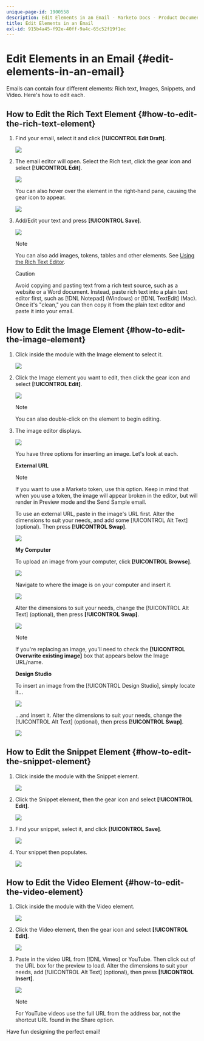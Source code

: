 ```yaml
---
unique-page-id: 1900558
description: Edit Elements in an Email - Marketo Docs - Product Documentation
title: Edit Elements in an Email
exl-id: 915b4a45-f92e-40ff-9a4c-65c52f19f1ec
---
```

# Edit Elements in an Email {#edit-elements-in-an-email}

Emails can contain four different elements: Rich text, Images, Snippets, and Video. Here's how to edit each.

## How to Edit the Rich Text Element {#how-to-edit-the-rich-text-element}

1. Find your email, select it and click **[!UICONTROL Edit Draft]**.

   ![](assets/one-edited.png)

1. The email editor will open. Select the Rich text, click the gear icon and select **[!UICONTROL Edit]**.

   ![](assets/two.png)

   You can also hover over the element in the right-hand pane, causing the gear icon to appear.

   ![](assets/three.png)

1. Add/Edit your text and press **[!UICONTROL Save]**.

   ![](assets/four.png)

   >[!NOTE]
   >
   >You can also add images, tokens, tables and other elements. See [Using the Rich Text Editor](/help/marketo/product-docs/email-marketing/general/understanding-the-email-editor/using-the-rich-text-editor.md).

   >[!CAUTION]
   >
   >Avoid copying and pasting text from a rich text source, such as a website or a Word document. Instead, paste rich text into a plain text editor first, such as [!DNL Notepad] (Windows) or [!DNL TextEdit] (Mac). Once it's "clean," you can then copy it from the plain text editor and paste it into your email.

## How to Edit the Image Element {#how-to-edit-the-image-element}

1. Click inside the module with the Image element to select it.

   ![](assets/five.png)

1. Click the Image element you want to edit, then click the gear icon and select **[!UICONTROL Edit]**.

   ![](assets/six.png)

   >[!NOTE]
   >
   >You can also double-click on the element to begin editing.

1. The image editor displays.

   ![](assets/seven.png)

   You have three options for inserting an image. Let's look at each.

   **External URL**

   >[!NOTE]
   >
   >If you want to use a Marketo token, use this option. Keep in mind that when you use a token, the image will appear broken in the editor, but will render in Preview mode and the Send Sample email.

   To use an external URL, paste in the image's URL first. Alter the dimensions to suit your needs, and add some [!UICONTROL Alt Text] (optional). Then press **[!UICONTROL Swap]**.

   ![](assets/eight.png)

   **My Computer**

   To upload an image from your computer, click **[!UICONTROL Browse]**.

   ![](assets/nine.png)

   Navigate to where the image is on your computer and insert it.

   ![](assets/ten.png)

   Alter the dimensions to suit your needs, change the [!UICONTROL Alt Text] (optional), then press **[!UICONTROL Swap]**.

   ![](assets/eleven.png)

   >[!NOTE]
   >
   >If you're replacing an image, you'll need to check the **[!UICONTROL Overwrite existing image]** box that appears below the Image URL/name.

   **Design Studio**

   To insert an image from the [!UICONTROL Design Studio], simply locate it...

   ![](assets/twelve.png)

   ...and insert it. Alter the dimensions to suit your needs, change the [!UICONTROL Alt Text] (optional), then press **[!UICONTROL Swap]**.

   ![](assets/thirteen.png)

## How to Edit the Snippet Element {#how-to-edit-the-snippet-element}

1. Click inside the module with the Snippet element.

   ![](assets/fourteen.png)

1. Click the Snippet element, then the gear icon and select **[!UICONTROL Edit]**.

   ![](assets/fifteen.png)

1. Find your snippet, select it, and click **[!UICONTROL Save]**.

   ![](assets/sixteen.png)

1. Your snippet then populates.

   ![](assets/eighteen.png)

## How to Edit the Video Element {#how-to-edit-the-video-element}

1. Click inside the module with the Video element.

   ![](assets/nineteen.png)

1. Click the Video element, then the gear icon and select **[!UICONTROL Edit]**.

   ![](assets/twenty.png)

1. Paste in the video URL from [!DNL Vimeo] or YouTube. Then click out of the URL box for the preview to load. Alter the dimensions to suit your needs, add [!UICONTROL Alt Text] (optional), then press **[!UICONTROL Insert]**.

   ![](assets/twentyone.png)

   >[!NOTE]
   >
   >For YouTube videos use the full URL from the address bar, not the shortcut URL found in the Share option.

Have fun designing the perfect email!
